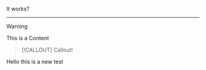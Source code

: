 It works?

---
> [!WARNING]
> This is a Content


>[!CALLOUT]
> Callout!
> 

Hello this is a new test

